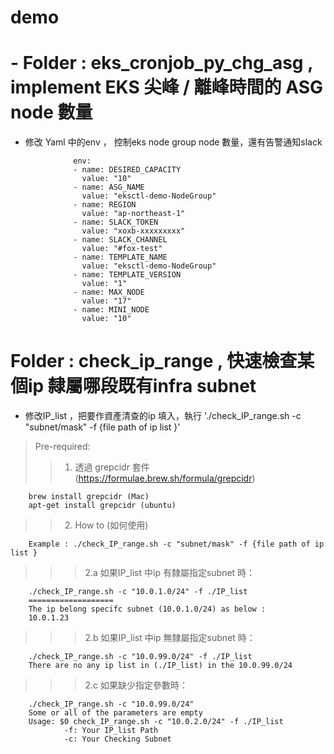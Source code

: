 # demo

# - Folder : eks_cronjob_py_chg_asg , implement EKS 尖峰 / 離峰時間的 ASG node 數量
- 修改 Yaml 中的env ， 控制eks node group node 數量，還有告警通知slack

``` 
              env:
              - name: DESIRED_CAPACITY
                value: "10"
              - name: ASG_NAME
                value: "eksctl-demo-NodeGroup"
              - name: REGION
                value: "ap-northeast-1"
              - name: SLACK_TOKEN
                value: "xoxb-xxxxxxxxx"
              - name: SLACK_CHANNEL
                value: "#fox-test"
              - name: TEMPLATE_NAME
                value: "eksctl-demo-NodeGroup"
              - name: TEMPLATE_VERSION
                value: "1"
              - name: MAX_NODE
                value: "17"
              - name: MINI_NODE
                value: "10"
```

# Folder : check_ip_range , 快速檢查某個ip 隸屬哪段既有infra subnet 
- 修改IP_list ，把要作資產清查的ip 填入，執行 './check_IP_range.sh -c "subnet/mask" -f {file path of ip list }'
> Pre-required:
>>1. 透過 grepcidr 套件 (https://formulae.brew.sh/formula/grepcidr)
```
    brew install grepcidr (Mac)
    apt-get install grepcidr (ubuntu)
```

>>2. How to (如何使用)
```
    Example : ./check_IP_range.sh -c "subnet/mask" -f {file path of ip list }
```

>>>2.a 如果IP_list 中ip 有隸屬指定subnet 時：
```
    ./check_IP_range.sh -c "10.0.1.0/24" -f ./IP_list
    ===================
    The ip belong specifc subnet (10.0.1.0/24) as below : 
    10.0.1.23
```
>>>2.b 如果IP_list 中ip 無隸屬指定subnet 時：
```
    ./check_IP_range.sh -c "10.0.99.0/24" -f ./IP_list
    There are no any ip list in (./IP_list) in the 10.0.99.0/24
```

>>>2.c 如果缺少指定參數時：
```
    ./check_IP_range.sh -c "10.0.99.0/24"             
    Some or all of the parameters are empty
    Usage: $0 check_IP_range.sh -c "10.0.2.0/24" -f ./IP_list 
            -f: Your IP_list Path
            -c: Your Checking Subnet

```